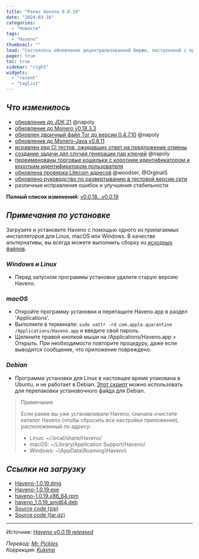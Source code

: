 ```yaml
---
title: "Релиз Haveno 0.0.19"
date: "2024-03-16"
categories:
  - "Новости"
tags:
  - "Haveno"
thumbnail: ""  
lead: "Состоялось обновление децентрализованной биржи, построенной с применением технологий Tor и Monero, Haveno, до версии 0.0.19"
pager: true
toc: true
sidebar: "right"
widgets:
  - "recent"
  - "taglist"
---
```


## _Что изменилось_

- [обновление до JDK 21](https://github.com/haveno-dex/haveno/commit/c777133d369edefe7d9752f6a813ff1988ce4881) @napoly
- [обновление до Monero v0.18.3.3](https://github.com/haveno-dex/haveno/commit/9c0af85ed8186bde1dd23cdb8bbea0efc975e6d3)
- [обновлен двоичный файл Tor до версии 0.4.7.10](https://github.com/haveno-dex/haveno/commit/78098e49d8dccba6d2e09af156bc559b1aea8a77) @napoly
- [обновление до Monero-Java v0.8.11](https://github.com/haveno-dex/haveno/commit/697828d7734df821c9bb2249ff0339c789731f0d)
- [исравлен ряд CI тестов, ожидавших ответ на предложение отмены](https://github.com/haveno-dex/haveno/commit/216260da852383de08ec879a4e8c36dd0648e97b)
- [создание задачи дял случая генерации пар ключей](https://github.com/haveno-dex/haveno/commit/82eb0810895b702ea6bf6c10a5155cc1af5bdb91) @napoly
- [переименованы торговые кошельки с коротким идентификатором и коротким идентификатором пользователя](https://github.com/haveno-dex/haveno/commit/0c9a3ac0a43cd7a1facdabbe6bc67696ecf2b52b)
- [обновлена проверка Litecoin адресов](https://github.com/haveno-dex/haveno/commit/5ad099a33cc634438b28dc134acc5c81c77240ce) @woodser, @OrginalS
- [обновлено руководство по развертыванию в тестовой версии сети](https://github.com/haveno-dex/haveno/commit/c72372be68aff9888cfb894b04fd87bd183e2de1)
- различные исправления ошибок и улучшения стабильности

**Полный список изменений**: [v0.0.18...v0.0.19](https://github.com/haveno-dex/haveno/compare/v0.0.18...v0.0.19)

## _Примечания по установке_

Загрузите и установите Haveno с помощью одного из прилагаемых инсталляторов для Linux, macOS или Windows. В качестве альтернативы, вы всегда можете выполнить сборку из [исходных файлов](https://github.com/haveno-dex/haveno/blob/master/docs/installing.md).


### _Windows и Linux_

* Перед запуском программы установки удалите старую версию Haveno.

### _macOS_

* Откройте программу установки и перетащите Haveno.app в раздел 'Applications'.
* Выполните в терминале: `sudo xattr -rd com.apple.quarantine /Applications/Haveno.app` и введите свой пароль.
* Щелкните правой кнопкой мыши на /Applications/Haveno.app > Открыть. При необходимости повторите процедуру, даже если выводится сообщение, что приложение повреждено.

### _Debian_

* Программа установки для Linux в настоящее время упакована в Ubuntu, и не работает в Debian. [Этот скрипт](https://old.reddit.com/r/Monero/comments/13ot1fe/havenos_test_network_is_now_live_with_installers/jnkt3f1/) можно использовать для перепаковки установочного файда для Debian.

> Примечание  
>
> Если ранее вы уже устанавливали Haveno, сначала очистите каталог Haveno (чтобы сбросить все настройки приложения), расположенный по адресу:  
> * Linux: ~/.local/share/Haveno/  
> * macOS: ~/Library/Application Support/Haveno/  
> * Windows: ~\AppData\Roaming\Haveno\  

## _Ссылки на загрузку_

* [Haveno-1.0.19.dmg](https://github.com/haveno-dex/haveno/releases/download/v0.0.19/Haveno-1.0.19.dmg)
* [Haveno-1.0.19.exe](https://github.com/haveno-dex/haveno/releases/download/v0.0.19/Haveno-1.0.19.exe)
* [haveno-1.0.19.x86_64.rpm](https://github.com/haveno-dex/haveno/releases/download/v0.0.19/haveno-1.0.19.x86_64.rpm)
* [haveno_1.0.19_amd64.deb](https://github.com/haveno-dex/haveno/releases/download/v0.0.19/haveno_1.0.19_amd64.deb)
* [Source code (zip)](https://github.com/haveno-dex/haveno/archive/refs/tags/v0.0.19.zip)
* [Source code (tar.gz)](https://github.com/haveno-dex/haveno/archive/refs/tags/v0.0.19.tar.gz)
---

_Источник: [Haveno v0.0.19 released](https://github.com/haveno-dex/haveno/releases/tag/v0.0.19)_

_Перевод: [Mr. Pickles](https://t.me/v1docq47)_  
_Коррекция: [Kukima](https://t.me/Kukima)_
